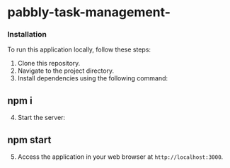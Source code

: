 # pabbly-task-management-
### Installation
To run this application locally, follow these steps:

1. Clone this repository.
2. Navigate to the project directory.
3. Install dependencies using the following command:
## npm i 
4. Start the server:
## npm start 
5. Access the application in your web browser at `http://localhost:3000`.